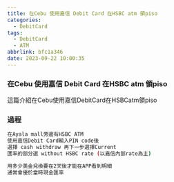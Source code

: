 ```yaml
---
title: 在Cebu 使用嘉信 Debit Card 在HSBC atm 領piso
categories:
  - DebitCard
tags:
  - DebitCard
  - ATM
abbrlink: bfc1a346
date: 2023-09-22 10:00:35
---
```

### 在Cebu 使用嘉信 Debit Card 在HSBC atm 領piso
<!--more-->
這篇介紹在Cebu使用嘉信DebitCard在HSBCatm領piso

### 過程
```sh
在Ayala mall旁邊有HSBC ATM
使用嘉信Debit Card輸入PIN code後
選擇 cash withdraw 再下一步選擇Current
匯率的部分選 without HSBC rate (以嘉信內部rate為主)

用多少美金兌換要在2天後才能在APP看到明細
通常會優於當時現金匯率
```